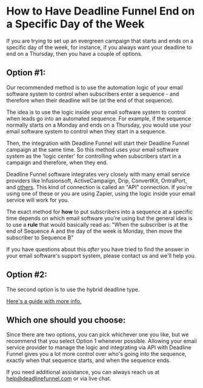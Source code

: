 # How to Have Deadline Funnel End on a Specific Day of the Week

If you are trying to set up an evergreen campaign that starts and ends on a specific day of the week, for instance, if you always want your deadline to end on a Thursday, then you have a couple of options.

## Option \#1:

Our recommended method is to use the automation logic of your email software system to control when subscribers enter a sequence - and therefore when their deadline will be \(at the end of that sequence\).

The idea is to use the logic inside your email software system to control when leads go into an automated sequence. For example, if the sequence normally starts on a Monday and ends on a Thursday, you would use your email software system to control when they start in a sequence.

Then, the integration with Deadline Funnel will start their Deadline Funnel campaign at the same time. So this method uses your email software system as the 'logic center' for controlling when subscribers start in a campaign and therefore, when they end.

Deadline Funnel software integrates very closely with many email service providers like Infusionsoft, ActiveCampaign, Drip, ConvertKit, OntraPort, and [others](http://documentation.deadlinefunnel.com/category/239-api-integrations). This kind of connection is called an "API" connection. If you're using one of these or you are using Zapier, using the logic inside your email service will work for you.

The exact method for **how** to put subscribers into a sequence at a specific time depends on which email software you're using but the general idea is to use a **rule** that would basically read as: "When the subscriber is at the end of Sequence A and the day of the week is Monday, then move the subscriber to Sequence B"

If you have questions about this _after_ you have tried to find the answer in your email software's support system, please contact us and we'll help you.

## Option \#2:

The second option is to use the hybrid deadline type.

[Here's a guide with more info.](https://documentation.deadlinefunnel.com/article/528-how-to-choose-a-campaign-type#hybrid)

## Which one should you choose:

Since there are two options, you can pick whichever one you like, but we recommend that you select Option 1 whenever possible. Allowing your email service provider to manage the logic and integrating via API with Deadline Funnel gives you a lot more control over who's going into the sequence, exactly when that sequence starts, and when the sequence ends.

If you need additional assistance, you can always reach us at [help@deadlinefunnel.com](mailto:mailto:help@deadlinefunnel.com) or via live chat.

